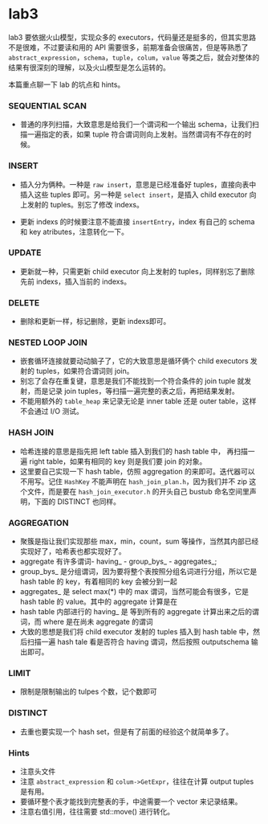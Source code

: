 # lab3

lab3 要依据火山模型，实现众多的 executors，代码量还是挺多的，但其实思路不是很难，不过要读和用的 API 需要很多，前期准备会很痛苦，但是等熟悉了 `abstract_expression`，`schema`，`tuple`，`colum`，`value` 等类之后，就会对整体的结果有很深刻的理解，以及火山模型是怎么运转的。

本篇重点聊一下 lab 的坑点和 hints。

### SEQUENTIAL SCAN

* 普通的序列扫描，大致意思是给我们一个谓词和一个输出 schema，让我们扫描一遍指定的表，如果 tuple 符合谓词则向上发射。当然谓词有不存在的时候。

### INSERT

* 插入分为俩种。一种是 `raw insert`，意思是已经准备好 tuples，直接向表中插入这些 tuples 即可。另一种是 `select insert`，是插入 child executor 向上发射的 tuples。别忘了修改 indexs。

* 更新 indexs 的时候要注意不能直接 `insertEntry`，index 有自己的 schema 和 key atributes，注意转化一下。

### UPDATE

* 更新就一种，只需更新 child executor 向上发射的 tuples，同样别忘了删除先前 indexs，插入当前的 indexs。

### DELETE

* 删除和更新一样，标记删除，更新 indexs即可。

### NESTED LOOP JOIN

* 嵌套循环连接就要动动脑子了，它的大致意思是循环俩个 child executors 发射的 tuples，如果符合谓词则 join。
* 别忘了会存在重复键，意思是我们不能找到一个符合条件的 join tuple 就发射，而是记录 join tuples，等扫描一遍完整的表之后，再把结果发射。
* 不能用额外的 `table_heap` 来记录无论是 inner table 还是 outer table，这样不会通过 I/O 测试。

### HASH JOIN

* 哈希连接的意思是指先把 left table 插入到我们的 hash table 中， 再扫描一遍 right table，如果有相同的 key 则是我们要 join 的对象。
* 这里要自己实现一下 hash table，仿照 aggregation 的来即可。迭代器可以不用写。记住 `HashKey` 不能声明在 `hash_join_plan.h`，因为我们并不 zip 这个文件，而是要在 `hash_join_executor.h` 的开头自己 bustub 命名空间里声明，下面的 DISTINCT 也同样。 

### AGGREGATION

* 聚簇是指让我们实现那些 max，min，count，sum 等操作，当然其内部已经实现好了，哈希表也都实现好了。
* aggregate 有许多谓词- having_ - group_bys_ - aggregates_;
* group_bys_ 是分组谓词，因为要将整个表按照分组名词进行分组，所以它是 hash table 的 key，有着相同的 key 会被分到一起
* aggregates_ 是 select max(*) 中的 max 谓词，当然可能会有很多，它是 hash table 的 value。其中的 aggregate 计算是在
* hash table 内部进行的 having_ 是 等到所有的 aggregate 计算出来之后的谓词，而 where 是在尚未 aggregate 的谓词
* 大致的思想是我们将 child executor 发射的 tuples 插入到 hash table 中，然后扫描一遍 hash tale 看是否符合 having 谓词，然后按照 outputschema 输出即可。

### LIMIT

* 限制是限制输出的 tulpes 个数，记个数即可

### DISTINCT

* 去重也要实现一个 hash set，但是有了前面的经验这个就简单多了。


### Hints
* 注意头文件
* 注意 `abstract_expression` 和 `colum->GetExpr`，往往在计算 output tuples 是有用。
* 要循环整个表才能找到完整表的手，中途需要一个 vector 来记录结果。
* 注意右值引用，往往需要 std::move() 进行转化。

